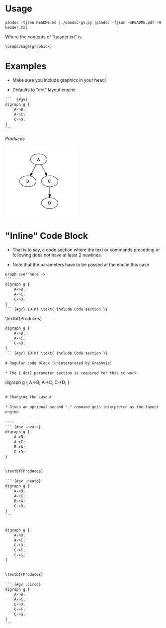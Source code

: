 # Usage

    pandoc -tjson README.md |./pandoc-gv.py |pandoc -fjson -oREADME.pdf -H header.txt

Where the contents of "header.txt" is

    \usepackage{graphicx}

# Examples

* Make sure you include graphicx in your head!

* Defaults to "dot" layout engine

~~~~
```  {#gv}
digraph g {
	A->B;
	A->C;
	C->D;
}
```
~~~~

*Produces*

![Example 1](https://github.com/xlopo/pandoc-gv/raw/master/examples/example_01.png)

# "Inline" Code Block

* That is to say, a code section where the text or commands preceding or following does not have at least 2 newlines

* Note that the parameters have to be passed at the end in this case

~~~~
Graph over here -> 
``` 
digraph g {
	A->B;
	A->C;
	C->D;
}
``` {#gv} $O(n) \text{ include Code section }$
~~~~

\textbf{Produces}

``` 
digraph g {
	A->B;
	A->C;
	C->D;
}
``` {#gv} $O(n) \text{ include Code section }$

# Regular code block (uninterpreted by Graphviz)

* The {.dot} parameter section is required for this to work

```
digraph g {
	A->B;
	A->C;
	C->D;
}
```

# Changing the Layout

* Given an optional second "."-command gets interpreted as the layout engine

~~~~
``` {#gv .neato}
digraph g {
	A->B;
	A->C;
	B->A;
	C->D;
}
```
~~~~

\textbf{Produces}

``` {#gv .neato}
digraph g {
	A->B;
	A->C;
	B->A;
	C->D;
}
```


~~~~
``` {#gv .circo}
digraph g {
	A->B;
	A->C;
	C->D;
	C->F;
	C->G;
}
```
~~~~

\textbf{Produces}

``` {#gv .circo}
digraph g {
	A->B;
	A->C;
	C->D;
	C->F;
	C->G;
}
```
